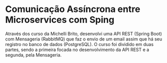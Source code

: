 # Comunicação Assíncrona entre Microservices com Sping

Através dos curso da Michelli Brito, desenvolvi uma API REST (Spring Boot) com Mensageria (RabbitMQ) que faz o envio de um email assim que há seu registro no banco de dados
(PostgreSQL). O curso foi dividido em duas partes, sendo a primeira focada no desenvolvimento da API REST e a segunda,  pela Mensageria. 
